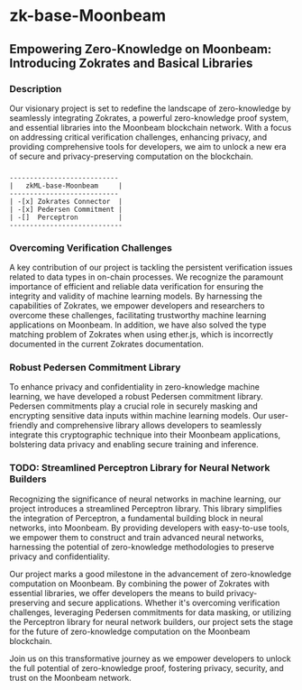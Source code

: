 # zk-base-Moonbeam
## Empowering Zero-Knowledge on Moonbeam: Introducing Zokrates and Basical Libraries

### Description
Our visionary project is set to redefine the landscape of zero-knowledge by seamlessly integrating Zokrates, a powerful zero-knowledge proof system, and essential libraries into the Moonbeam blockchain network. With a focus on addressing critical verification challenges, enhancing privacy, and providing comprehensive tools for developers, we aim to unlock a new era of secure and privacy-preserving computation on the blockchain.


### 

```plantuml
---------------------------
|   zkML-base-Moonbeam     |
---------------------------
| -[x] Zokrates Connector  |
| -[x] Pedersen Commitment |
| -[]  Perceptron          |
----------------------------
```

### Overcoming Verification Challenges
A key contribution of our project is tackling the persistent verification issues related to data types in on-chain processes. We recognize the paramount importance of efficient and reliable data verification for ensuring the integrity and validity of machine learning models. By harnessing the capabilities of Zokrates, we empower developers and researchers to overcome these challenges, facilitating trustworthy machine learning applications on Moonbeam. In addition, we have also solved the type matching problem of Zokrates when using ether.js, which is incorrectly documented in the current Zokrates documentation.

### Robust Pedersen Commitment Library
To enhance privacy and confidentiality in zero-knowledge machine learning, we have developed a robust Pedersen commitment library. Pedersen commitments play a crucial role in securely masking and encrypting sensitive data inputs within machine learning models. Our user-friendly and comprehensive library allows developers to seamlessly integrate this cryptographic technique into their Moonbeam applications, bolstering data privacy and enabling secure training and inference.

### TODO: Streamlined Perceptron Library for Neural Network Builders
Recognizing the significance of neural networks in machine learning, our project introduces a streamlined Perceptron library. This library simplifies the integration of Perceptron, a fundamental building block in neural networks, into Moonbeam. By providing developers with easy-to-use tools, we empower them to construct and train advanced neural networks, harnessing the potential of zero-knowledge methodologies to preserve privacy and confidentiality.

Our project marks a good milestone in the advancement of zero-knowledge computation on Moonbeam. By combining the power of Zokrates with essential libraries, we offer developers the means to build privacy-preserving and secure applications. Whether it's overcoming verification challenges, leveraging Pedersen commitments for data masking, or utilizing the Perceptron library for neural network builders, our project sets the stage for the future of zero-knowledge computation on the Moonbeam blockchain.

Join us on this transformative journey as we empower developers to unlock the full potential of zero-knowledge proof, fostering privacy, security, and trust on the Moonbeam network. 